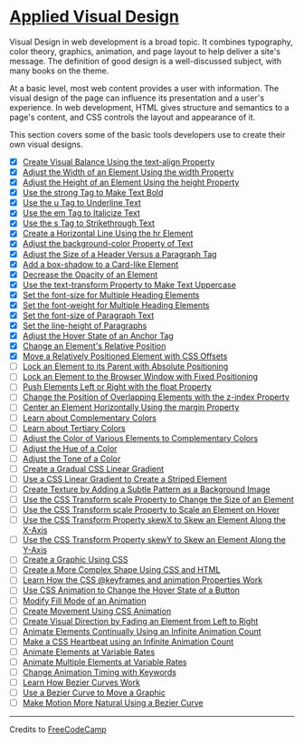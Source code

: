 # [Applied Visual Design](https://learn.freecodecamp.org/responsive-web-design/applied-visual-design/)

Visual Design in web development is a broad topic. It combines typography, color theory, graphics, animation, and page layout to help deliver a site's message. The definition of good design is a well-discussed subject, with many books on the theme.

At a basic level, most web content provides a user with information. The visual design of the page can influence its presentation and a user's experience. In web development, HTML gives structure and semantics to a page's content, and CSS controls the layout and appearance of it.

This section covers some of the basic tools developers use to create their own visual designs.

- [x] [Create Visual Balance Using the text-align Property](01-create-visual-balance-using-the-text-align-property.html)
- [x] [Adjust the Width of an Element Using the width Property](02-adjust-the-width-of-an-element-using-the-width-property.html)
- [x] [Adjust the Height of an Element Using the height Property](03-adjust-the-height-of-an-element-using-the-height-property.html)
- [x] [Use the strong Tag to Make Text Bold](04-use-the-strong-tag-to-make-text-bold.html)
- [x] [Use the u Tag to Underline Text](05-use-the-u-tag-to-underline-text.html)
- [x] [Use the em Tag to Italicize Text](06-use-the-em-tag-to-italicize-text.html)
- [x] [Use the s Tag to Strikethrough Text](07-use-the-s-tag-to-strikethrough-text.html)
- [x] [Create a Horizontal Line Using the hr Element](08-create-a-horizontal-line-using-the-hr-element.html)
- [x] [Adjust the background-color Property of Text](09-adjust-the-background-color-property-of-text.html)
- [x] [Adjust the Size of a Header Versus a Paragraph Tag](10-adjust-the-size-of-a-header-versus-a-paragraph-tag.html)
- [x] [Add a box-shadow to a Card-like Element](11-add-a-box-shadow-to-a-card-like-element.html)
- [x] [Decrease the Opacity of an Element](12-decrease-the-opacity-of-an-element.html)
- [x] [Use the text-transform Property to Make Text Uppercase](13-use-the-text-transform-property-to-make-text-uppercase.html)
- [x] [Set the font-size for Multiple Heading Elements](14-set-the-font-size-for-multiple-heading-elements.html)
- [x] [Set the font-weight for Multiple Heading Elements](15-set-the-font-weight-for-multiple-heading-elements.html)
- [x] [Set the font-size of Paragraph Text](16-set-the-font-size-of-paragraph-text.html)
- [x] [Set the line-height of Paragraphs](17-set-the-line-height-of-paragraphs.html)
- [x] [Adjust the Hover State of an Anchor Tag](18-adjust-the-hover-state-of-an-anchor-tag.html)
- [x] [Change an Element's Relative Position](19-change-an-elements-relative-position.html)
- [x] [Move a Relatively Positioned Element with CSS Offsets](20-move-a-relatively-positioned-element-with-css-offsets.html)
- [ ] [Lock an Element to its Parent with Absolute Positioning](21-lock-an-element-to-its-parent-with-absolute-positioning.html)
- [ ] [Lock an Element to the Browser Window with Fixed Positioning](22-lock-an-element-to-the-browser-window-with-fixed-positioning.html)
- [ ] [Push Elements Left or Right with the float Property](23-push-elements-left-or-right-with-the-float-property.html)
- [ ] [Change the Position of Overlapping Elements with the z-index Property](24-change-the-position-of-overlapping-elements-with-the-z-index-property.html)
- [ ] [Center an Element Horizontally Using the margin Property](25-center-an-element-horizontally-using-the-margin-property.html)
- [ ] [Learn about Complementary Colors](26-learn-about-complementary-colors.html)
- [ ] [Learn about Tertiary Colors](27-learn-about-tertiary-colors.html)
- [ ] [Adjust the Color of Various Elements to Complementary Colors](28-adjust-the-color-of-various-elements-to-complementary-colors.html)
- [ ] [Adjust the Hue of a Color](29-adjust-the-hue-of-a-color.html)
- [ ] [Adjust the Tone of a Color](30-adjust-the-tone-of-a-color.html)
- [ ] [Create a Gradual CSS Linear Gradient](31-create-a-gradual-css-linear-gradient.html)
- [ ] [Use a CSS Linear Gradient to Create a Striped Element](32-use-a-css-linear-gradient-to-create-a-striped-element.html)
- [ ] [Create Texture by Adding a Subtle Pattern as a Background Image](33-create-texture-by-adding-a-subtle-pattern-as-a-background-image.html)
- [ ] [Use the CSS Transform scale Property to Change the Size of an Element](34-use-the-css-transform-scale-property-to-change-the-size-of-an-element.html)
- [ ] [Use the CSS Transform scale Property to Scale an Element on Hover](35-use-the-css-transform-scale-property-to-scale-an-element-on-hover.html)
- [ ] [Use the CSS Transform Property skewX to Skew an Element Along the X-Axis](36-use-the-css-transform-property-skewx-to-skew-an-element-along-the-x-axis.html)
- [ ] [Use the CSS Transform Property skewY to Skew an Element Along the Y-Axis](37-use-the-css-transform-property-skewy-to-skew-an-element-along-the-y-axis.html)
- [ ] [Create a Graphic Using CSS](38-create-a-graphic-using-css.html)
- [ ] [Create a More Complex Shape Using CSS and HTML](39-create-a-more-complex-shape-using-css-and-html.html)
- [ ] [Learn How the CSS @keyframes and animation Properties Work](40-learn-how-the-css-keyframes-and-animation-properties-work.html)
- [ ] [Use CSS Animation to Change the Hover State of a Button](41-use-css-animation-to-change-the-hover-state-of-a-button.html)
- [ ] [Modify Fill Mode of an Animation](42-modify-fill-mode-of-an-animation.html)
- [ ] [Create Movement Using CSS Animation](43-create-movement-using-css-animation.html)
- [ ] [Create Visual Direction by Fading an Element from Left to Right](44-create-visual-direction-by-fading-an-element-from-left-to-right.html)
- [ ] [Animate Elements Continually Using an Infinite Animation Count](45-animate-elements-continually-using-an-infinite-animation-count.html)
- [ ] [Make a CSS Heartbeat using an Infinite Animation Count](46-make-a-css-heartbeat-using-an-infinite-animation-count.html)
- [ ] [Animate Elements at Variable Rates](47-animate-elements-at-variable-rates.html)
- [ ] [Animate Multiple Elements at Variable Rates](48-animate-multiple-elements-at-variable-rates.html)
- [ ] [Change Animation Timing with Keywords](49-change-animation-timing-with-keywords.html)
- [ ] [Learn How Bezier Curves Work](50-learn-how-bezier-curves-work.html)
- [ ] [Use a Bezier Curve to Move a Graphic](51-use-a-bezier-curve-to-move-a-graphic.html)
- [ ] [Make Motion More Natural Using a Bezier Curve](52-make-motion-more-natural-using-a-bezier-curve.html)

---

Credits to [FreeCodeCamp](https://www.freecodecamp.org/)